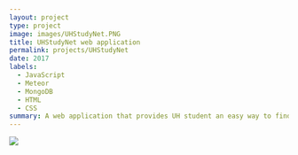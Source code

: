 ```yaml
---
layout: project
type: project
image: images/UHStudyNet.PNG
title: UHStudyNet web application
permalink: projects/UHStudyNet
date: 2017
labels:
  - JavaScript
  - Meteor
  - MongoDB
  - HTML
  - CSS
summary: A web application that provides UH student an easy way to find the perfect study buddy
---
```


<img class="ui large right floated rounded image" src="/images/LandingFinal.PNG">


